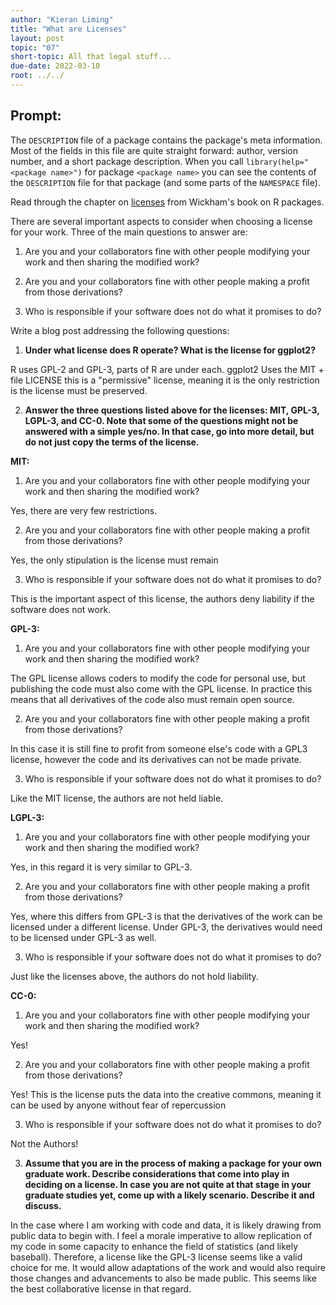 ```yaml
---
author: "Kieran Liming"
title: "What are Licenses"
layout: post
topic: "07"
short-topic: All that legal stuff...
due-date: 2022-03-10
root: ../../
---
```


## Prompt:

The `DESCRIPTION` file of a package contains the package's meta information. Most of the fields in this file are quite straight forward: author, version number, and a short package description. When you call `library(help="<package name>")` for  package `<package name>` you can see the contents of the `DESCRIPTION` file for that package (and some parts of the `NAMESPACE` file).

Read through the chapter on [licenses](https://r-pkgs.org/license.html) from Wickham's book on R packages. 

There are several important aspects to consider when choosing a license for your work. 
Three of the main questions to answer are: 

1. Are you and your collaborators fine with other people modifying your work and then sharing the modified work?

2. Are you and your collaborators fine with other people making a profit from those derivations?

3. Who is responsible if your software does not do what it promises to do?


Write a blog post addressing the following questions: 

1. **Under what license does R operate? What is the license for ggplot2?**

R uses GPL-2 and GPL-3, parts of R are under each. ggplot2 Uses the MIT + file LICENSE this is a "permissive" license, meaning it is the only restriction is the license must be preserved. 

2. **Answer the three questions listed above for the licenses: MIT, GPL-3,  LGPL-3, and CC-0. Note that some of the questions might not be answered with a simple yes/no. In that case, go into more detail, but do not just copy the terms of the license.**

**MIT:**

1. Are you and your collaborators fine with other people modifying your work and then sharing the modified work?

Yes, there are very few restrictions.

2. Are you and your collaborators fine with other people making a profit from those derivations?

Yes, the only stipulation is the license must remain

3. Who is responsible if your software does not do what it promises to do?

This is the important aspect of this license, the authors deny liability if the software does not work.

**GPL-3:**

1. Are you and your collaborators fine with other people modifying your work and then sharing the modified work?

The GPL license allows coders to modify the code for personal use, but publishing the code must also come with the GPL license. In practice this means that all derivatives of the code also must remain open source. 

2. Are you and your collaborators fine with other people making a profit from those derivations?

In this case it is still fine to profit from someone else's code with a GPL3 license, however the code and its derivatives can not be made private.

3. Who is responsible if your software does not do what it promises to do?

Like the MIT license, the authors are not held liable.

**LGPL-3:**

1. Are you and your collaborators fine with other people modifying your work and then sharing the modified work?

Yes, in this regard it is very similar to GPL-3.

2. Are you and your collaborators fine with other people making a profit from those derivations?

Yes, where this differs from GPL-3 is that the derivatives of the work can be licensed under a different license. Under GPL-3, the derivatives would need to be licensed under GPL-3 as well.

3. Who is responsible if your software does not do what it promises to do?

Just like the licenses above, the authors do not hold liability.

**CC-0:**

1. Are you and your collaborators fine with other people modifying your work and then sharing the modified work?

Yes!

2. Are you and your collaborators fine with other people making a profit from those derivations?

Yes! This is the license puts the data into the creative commons, meaning it can be used by anyone without fear of repercussion 

3. Who is responsible if your software does not do what it promises to do?

Not the Authors!

3. **Assume that you are in the process of making a package for your own graduate work. Describe considerations that come into play in deciding on a license. In case you are not quite at that stage in your graduate studies yet, come up with a likely scenario. Describe it and discuss.**


In the case where I am working with code and data, it is likely drawing from public data to begin with. I feel a morale imperative to allow replication of my code in some capacity to enhance the field of statistics (and likely baseball). Therefore, a license like the GPL-3 license seems like a valid choice for me. It would allow adaptations of the work and would also require those changes and advancements to also be made public. This seems like the best collaborative license in that regard.  



